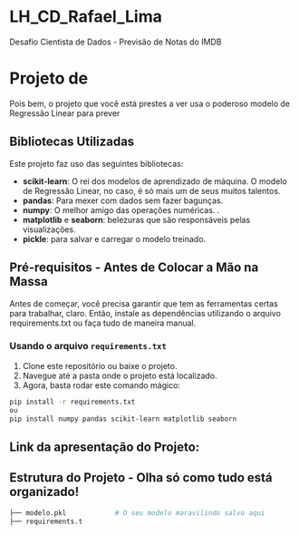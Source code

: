 # LH_CD_Rafael_Lima
Desafio Cientista de Dados - Previsão de Notas do IMDB

# Projeto de 

Pois bem, o projeto que você está prestes a ver usa o poderoso modelo de Regressão Linear para prever 

## Bibliotecas Utilizadas

Este projeto faz uso das seguintes bibliotecas:

- **scikit-learn**: O rei dos modelos de aprendizado de máquina. O modelo de Regressão Linear, no caso, é só mais um de seus muitos talentos.
- **pandas**: Para mexer com dados sem fazer bagunças.
- **numpy**: O melhor amigo das operações numéricas. .
- **matplotlib** e **seaborn**: belezuras que são responsáveis pelas visualizações.
- **pickle**: para salvar e carregar o modelo treinado.

## Pré-requisitos - Antes de Colocar a Mão na Massa

Antes de começar, você precisa garantir que tem as ferramentas certas para trabalhar, claro.  Então, instale as dependências utilizando o arquivo requirements.txt ou faça tudo de maneira manual. 

### Usando o arquivo `requirements.txt`

1. Clone este repositório ou baixe o projeto.
2. Navegue até a pasta onde o projeto está localizado.
3. Agora, basta rodar este comando mágico:
   
```bash
pip install -r requirements.txt
ou 
pip install numpy pandas scikit-learn matplotlib seaborn
```

## Link da apresentação do Projeto: 



## Estrutura do Projeto - Olha só como tudo está organizado!

```bash
├── modelo.pkl            # O seu modelo maravilindo salvo aqui
├── requirements.t
